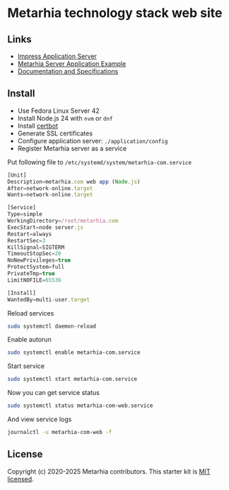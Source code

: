 # Metarhia technology stack web site

## Links

- [Impress Application Server](https://github.com/metarhia/impress)
- [Metarhia Server Application Example](https://github.com/metarhia/Example)
- [Documentation and Specifications](https://github.com/metarhia/Contracts)

## Install

- Use Fedora Linux Server 42
- Install Node.js 24 with `nvm` or `dnf`
- Install [certbot](https://github.com/certbot/certbot)
- Generate SSL certificates
- Configure application server: `./application/config`
- Register Metarhia server as a service

Put following file to `/etc/systemd/system/metarhia-com.service`

```js
[Unit]
Description=metarhia.com web app (Node.js)
After=network-online.target
Wants=network-online.target

[Service]
Type=simple
WorkingDirectory=/root/metarhia.com
ExecStart=node server.js
Restart=always
RestartSec=3
KillSignal=SIGTERM
TimeoutStopSec=20
NoNewPrivileges=true
ProtectSystem=full
PrivateTmp=true
LimitNOFILE=65536

[Install]
WantedBy=multi-user.target
```

Reload services

```sh
sudo systemctl daemon-reload
```

Enable autorun

```sh
sudo systemctl enable metarhia-com.service
```

Start service

```sh
sudo systemctl start metarhia-com.service
```

Now you can get service status

```sh
sudo systemctl status metarhia-com-web.service
```

And view service logs

```sh
journalctl -u metarhia-com-web -f
```

## License

Copyright (c) 2020-2025 Metarhia contributors.
This starter kit is [MIT licensed](./LICENSE).
